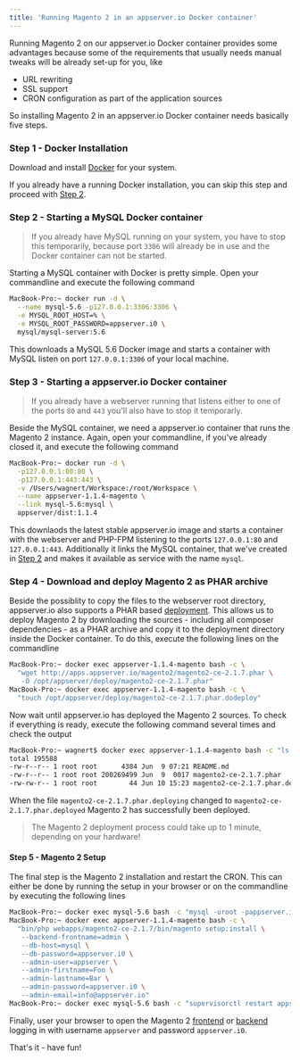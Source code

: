 ```yaml
---
title: 'Running Magento 2 in an appserver.io Docker container'
---
```


Running Magento 2 on our appserver.io Docker container provides some advantages because some 
of the requirements that usually needs manual tweaks will be already set-up for you, like

* URL rewriting
* SSL support
* CRON configuration as part of the application sources

So installing Magento 2 in an appserver.io Docker container needs basically five steps.

### Step 1 - Docker Installation

Download and install [Docker](https://www.docker.com/community-edition) for your system.

If you already have a running Docker installation, you can skip this step and proceed with 
[Step 2](#step-2-starting-a-mysql-docker-container).

<a name="step-2-starting-a-mysql-docker-container"></a>
### Step 2 - Starting a MySQL Docker container 

> If you already have MySQL running on your system, you have to stop this temporarily,
> because port `3306` will already be in use and the Docker container can not be started.

Starting a MySQL container with Docker is pretty simple. Open your commandline and
execute the following command

```sh
MacBook-Pro:~ docker run -d \
  --name mysql-5.6 -p127.0.0.1:3306:3306 \
  -e MYSQL_ROOT_HOST=% \
  -e MYSQL_ROOT_PASSWORD=appserver.i0 \
  mysql/mysql-server:5.6
```

This downloads a MySQL 5.6 Docker image and starts a container with MySQL listen on port
`127.0.0.1:3306` of your local machine.

### Step 3 - Starting a appserver.io Docker container

> If you already have a webserver running that listens either to one of the ports `80` and `443` 
> you'll also have to stop it temporarly.

Beside the MySQL container, we need a appserver.io container that runs the Magento 2 instance. 
Again, open your commandline, if you've already closed it, and execute the following command

```sh
MacBook-Pro:~ docker run -d \
  -p127.0.0.1:80:80 \
  -p127.0.0.1:443:443 \
  -v /Users/wagnert/Workspace:/root/Workspace \
  --name appserver-1.1.4-magento \
  --link mysql-5.6:mysql \
  appserver/dist:1.1.4
```

This downlaods the latest stable appserver.io image and starts a container with the webserver and
PHP-FPM listening to the ports `127.0.0.1:80` and `127.0.0.1:443`. Additionally it links the MySQL 
container, that we've created in [Step 2](#step-2-starting-a-mysql-docker-container) and makes it 
available as service with the name `mysql`.

### Step 4 - Download and deploy Magento 2 as PHAR archive

Beside the possiblity to copy the files to the webserver root directory, appserver.io also supports
a PHAR based [deployment](). This
allows us to deploy Magento 2 by downloading the sources - including all composer dependencies - as 
a PHAR archive and copy it to the deployment directory inside the Docker container. To do this,
execute the following lines on the commandline

```sh
MacBook-Pro:~ docker exec appserver-1.1.4-magento bash -c \
  "wget http://apps.appserver.io/magento2/magento2-ce-2.1.7.phar \
   -O /opt/appserver/deploy/magento2-ce-2.1.7.phar"
MacBook-Pro:~ docker exec appserver-1.1.4-magento bash -c \
  "touch /opt/appserver/deploy/magento2-ce-2.1.7.phar.dodeploy"
```

Now wait until appserver.io has deployed the Magento 2 sources. To check if everything is ready, 
execute the following command several times and check the output

```sh
MacBook-Pro:~ wagnert$ docker exec appserver-1.1.4-magento bash -c "ls -l /opt/appserver/deploy"
total 195588
-rw-r--r-- 1 root root      4384 Jun  9 07:21 README.md
-rw-r--r-- 1 root root 200269499 Jun  9  0017 magento2-ce-2.1.7.phar
-rw-rw-r-- 1 root root        44 Jun 10 15:23 magento2-ce-2.1.7.phar.deployed
```
When the file `magento2-ce-2.1.7.phar.deploying` changed to `magento2-ce-2.1.7.phar.deployed` Magento 2 
has successfully been deployed. 

> The Magento 2 deployment process could take up to 1 minute, depending on your hardware!

#### Step 5 - Magento 2 Setup

The final step is the Magento 2 installation and restart the CRON. This can either be done by running 
the setup in your browser or on the commandline by executing the following lines

```sh
MacBook-Pro:~ docker exec mysql-5.6 bash -c "mysql -uroot -pappserver.i0 --execute='CREATE DATABASE magento2'"
MacBook-Pro:~ docker exec appserver-1.1.4-magento bash -c \
  "bin/php webapps/magento2-ce-2.1.7/bin/magento setup:install \
   --backend-frontname=admin \
   --db-host=mysql \
   --db-password=appserver.i0 \
   --admin-user=appserver \
   --admin-firstname=Foo \
   --admin-lastname=Bar \
   --admin-password=appserver.i0 \
   --admin-email=info@appserver.io"
MacBook-Pro:~ docker exec mysql-5.6 bash -c "supervisorctl restart appserver-watcher'"
```

Finally, user your browser to open the Magento 2 [frontend](http://127.0.0.1/magento2-ce-2.1.7/) or 
[backend](http://127.0.0.1/magento2-ce-2.1.7/admin/) logging in with username `appserver` and 
password `appserver.i0`.

That's it - have fun!